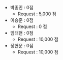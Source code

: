 - 박종민 : 0점
  - Request : 5,000 점
- 이승준 : 0점
  - Request : 0 점
- 임태현 : 0점
  - Request : 10,000 점
- 정현문 : 0점
  - Request : 10,000 점

